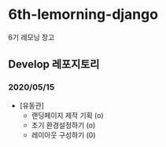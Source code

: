 # 6th-lemorning-django
6기 레모닝 장고

## Develop 레포지토리

### 2020/05/15
- [유동관]
  - 랜딩페이지 제작 기획 (o)
  - 초기 환경설정하기    (o)
  - 레이아웃 구성하기    (0)
